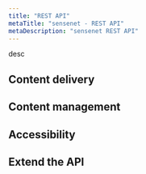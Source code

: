 ```yaml
---
title: "REST API"
metaTitle: "sensenet - REST API"
metaDescription: "sensenet REST API"
---
```


desc

## Content delivery

## Content management

## Accessibility

## Extend the API


